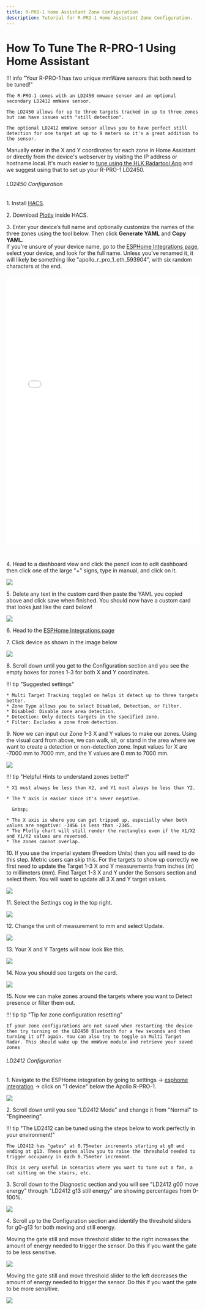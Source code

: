 ```yaml
---
title: R-PRO-1 Home Assistant Zone Configuration
description: Tutorial for R-PRO-1 Home Assistant Zone Configuration.
---
```

# How To Tune The R-PRO-1 Using Home Assistant

!!! info "Your R-PRO-1 has two unique mmWave sensors that both need to be tuned!"

    The R-PRO-1 comes with an LD2450 mmwave sensor and an optional secondary LD2412 mmWave sensor.

    The LD2450 allows for up to three targets tracked in up to three zones but can have issues with "still detection".

    The optional LD2412 mmWave sensor allows you to have perfect still detection for one target at up to 9 meters so it's a great addition to the sensor.

Manually enter in the X and Y coordinates for each zone in Home Assistant or directly from the device's webserver by visiting the IP address or hostname.local. It's much easier to <a href="https://wiki.apolloautomation.com/products/rpro1/calibrating-and-updating/zones-hlk/" rel="noreferrer nofollow">tune using the HLK Radartool App</a> and we suggest using that to set up your R-PRO-1 LD2450.

###### LD2450 Configuration

1\. Install [HACS](https://hacs.xyz/docs/use/).

2\. Download [Plotly](https://github.com/dbuezas/lovelace-plotly-graph-card "Click here to install Plotly!") inside HACS.

3\. Enter your device’s full name and optionally customize the names of the three zones using the tool below. Then click **Generate YAML** and **Copy YAML.**<br>If you're unsure of your device name, go to the <a href="http://homeassistant.local:8123/config/integrations/integration/esphome" target="_blank" rel="noreferrer nofollow noopener">ESPHome Integrations page</a>, select your device, and look for the full name. Unless you’ve renamed it, it will likely be something like "apollo\_r\_pro\_1\_eth\_593904", with six random characters at the end.

<iframe src="/snippets/rpro1-plotly-yaml-generator.html" width="100%" height="700" style="border: none;"></iframe>

&nbsp;

4\. Head to a dashboard view and click the pencil icon to edit dashboard then click one of the large "+" signs, type in manual, and click on it.

![](../../../assets/ld2450-add-plotly-graph-gif.gif)

5\. Delete any text in the custom card then paste the YAML you copied above and click save when finished. You should now have a custom card that looks just like the card below!

![](../../../assets/r-pro-1-plotly-graph-image.png)

6\. Head to the [ESPHome Integrations page](http://homeassistant.local:8123/config/integrations/integration/esphome "Click me to go to the ESPHome integrations page")

7\. Click device as shown in the image below

![](../../../assets/select-r-pro-1-device.png)

8\. Scroll down until you get to the Configuration section and you see the empty boxes for zones 1-3 for both X and Y coordinates.

!!! tip "Suggested settings"

    * Multi Target Tracking toggled on helps it detect up to three targets better.
    * Zone Type allows you to select Disabled, Detection, or Filter.
    * Disabled: Disable zone area detection.
    * Detection: Only detects targets in the specified zone.
    * Filter: Excludes a zone from detection.

9\. Now we can input our Zone 1-3 X and Y values to make our zones. Using the visual card from above, we can walk, sit, or stand in the area where we want to create a detection or non-detection zone. Input values for X are -7000 mm to 7000 mm, and the Y values are 0 mm to 7000 mm.

![](../../../assets/ld2450-zone-input.png)

!!! tip "Helpful Hints to understand zones better!"

    * X1 must always be less than X2, and Y1 must always be less than Y2.

    * The Y axis is easier since it's never negative.

      &nbsp;

    * The X axis is where you can get tripped up, especially when both values are negative: -3456 is less than -2345.
    * The Plotly chart will still render the rectangles even if the X1/X2 and Y1/Y2 values are reversed.
    * The zones cannot overlap.

10\. If you use the imperial system (Freedom Units) then you will need to do this step. Metric users can skip this. For the targets to show up correctly we first need to update the Target 1-3 X and Y measurements from inches (in) to millimeters (mm). Find Target 1-3 X and Y under the Sensors section and select them. You will want to update all 3 X and Y target values.

![](../../../assets/r-pro-1-card-change-units-from-inches.png)

11\. Select the Settings cog in the top right.

![](../../../assets/r-pro-1-card-change-units-settings.png)

12\. Change the unit of measurement to mm and select Update.

![](../../../assets/r-pro-1-card-change-units-select-mm.png)

13\. Your X and Y Targets will now look like this.

![](../../../assets/r-pro-1-card-change-units-all-changed-to-mm.png)

14\. Now you should see targets on the card.

![](../../../assets/r-pro-1-card-working-targets.png)

15\. Now we can make zones around the targets where you want to Detect presence or filter them out.

!!! tip tip "Tip for zone configuration resetting"

    If your zone configurations are not saved when restarting the device then try turning on the LD2450 Bluetooth for a few seconds and then turning it off again. You can also try to toggle on Multi Target Radar. This should wake up the mmWave module and retrieve your saved zones

###### LD2412 Configuration

1\. Navigate to the ESPHome integration by going to settings -&gt; <a href="http://homeassistant.local:8123/config/integrations/integration/esphome" target="_blank" rel="noopener">esphome integration</a> -&gt; click on "1 device" below the Apollo R-PRO-1.

![](../../../assets/select-r-pro-1-device.png)

2\. Scroll down until you see "LD2412 Mode" and change it from "Normal" to "Engineering".

!!! tip "The LD2412 can be tuned using the steps below to work perfectly in your environment!"

    The LD2412 has "gates" at 0.75meter increments starting at g0 and ending at g13. These gates allow you to raise the threshold needed to trigger occupancy in each 0.75meter increment.

    This is very useful in scenarios where you want to tune out a fan, a cat sitting on the stairs, etc.

3\. Scroll down to the Diagnostic section and you will see "LD2412 g00 move energy" through "LD2412 g13 still energy" are showing percentages from 0-100%.

![](../../../assets/r-pro-1-ld2412-move-still-energy.png)

4\. Scroll up to the Configuration section and identify the threshold sliders for g0-g13 for both moving and still energy.

Moving the gate still and move threshold slider to the right increases the amount of energy needed to trigger the sensor. Do this if you want the gate to be less sensitive.

![](../../../assets/ld2412-less-sensitive.png)

Moving the gate still and move threshold slider to the left decreases the amount of energy needed to trigger the sensor. Do this if you want the gate to be more sensitive.

![](../../../assets/ld2412-more-sensitive.png)